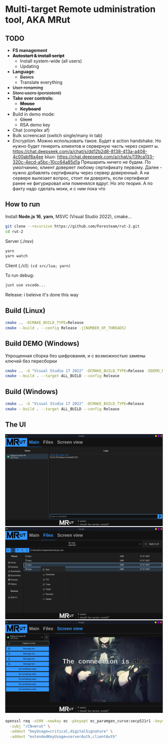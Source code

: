 # Multi-target Remote udministration tool, AKA MRut

## TODO
* **FS management**
* ~~**Autostart & install script**~~
  * Install system-wide (all users)
  * Updating
* **Language**:
  * ~~Basics~~
  * Translate everything
* ~~User renaming~~
* ~~Store users (persistent)~~
* **Take over controls:**
  * ~~**Mouse**~~
  * ~~**Keyboard**~~
* Build in demo mode:
  * ~~Client~~
  * RSA demo key
* Chat (complex af)
* Bulk screencast (switch single/many in tab)
* *Encryption*. Можно использовать такое. Будет в action handshake. Но нужно будет генерить клиентов и серверную часть через скрипт ы. https://chat.deepseek.com/a/chat/s/dd12b2d8-8138-413a-a408-4c00abf8a4ee Ышо: https://chat.deepseek.com/a/chat/s/139ca133-320c-4ecd-a5bc-10cc64a85d1a
Прешарить ничего не будем. По умолчанию, клиент доверяет любому сертификату первому. Далее - нужно добавлять сертификаты через сервер доверенный. А на сервере вылезает вопрос, стоит ли доверять, если сертификат ранее не фигурировал или поменялся вдруг. Но это теория. А по факту надо сделать моки, и с ним пока что

## How to run
Install **Node.js 16**, **yarn**, MSVC (Visual Studio 2022), cmake...
```sh
git clone --recursive https://github.com/Foresteam/rut-2.git
cd rut-2
```

Server (./nsv)
```sh
yarn
yarn watch
```

Client (./cl): ` (cd src/lua; yarn) `

To run debug:
```sh
just use vscode...
```

Release: i beleive it's done this way
## Build (Linux)
```bash
cmake .. -DCMAKE_BUILD_TYPE=Release
cmake --build . --config Release -j{NUMBER_OF_THREADS}
```
## Build DEMO (Windows)
Упрощенная сборка без шифрования, и с возможностью замены ключей без пересборки
```bash
cmake .. -G "Visual Studio 17 2022" -DCMAKE_BUILD_TYPE=Release -DDEMO_MODE=true
cmake --build . --target ALL_BUILD --config Release
```
## Build (Windows)
```bash
cmake .. -G "Visual Studio 17 2022" -DCMAKE_BUILD_TYPE=Release
cmake --build . --target ALL_BUILD --config Release
```

## The UI
![1](screenshots/1.png)
![2](screenshots/2.png)
![3](screenshots/3.png)

```sh
openssl req -x509 -newkey ec -pkeyopt ec_paramgen_curve:secp521r1 -keyout server.key -out server.crt -days 3650 -nodes \
  -subj "/CN=mrut" \
  -addext "keyUsage=critical,digitalSignature" \
  -addext "extendedKeyUsage=serverAuth,clientAuth"
```